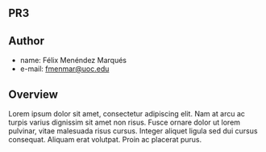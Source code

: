## PR3

## Author
- name: Félix Menéndez Marqués
- e-mail: fmenmar@uoc.edu

## 
## Overview

Lorem ipsum dolor sit amet, consectetur adipiscing elit. Nam at arcu ac turpis varius dignissim sit amet non risus. Fusce ornare dolor ut lorem pulvinar, vitae malesuada risus cursus. Integer aliquet ligula sed dui cursus consequat. Aliquam erat volutpat. Proin ac placerat purus.



